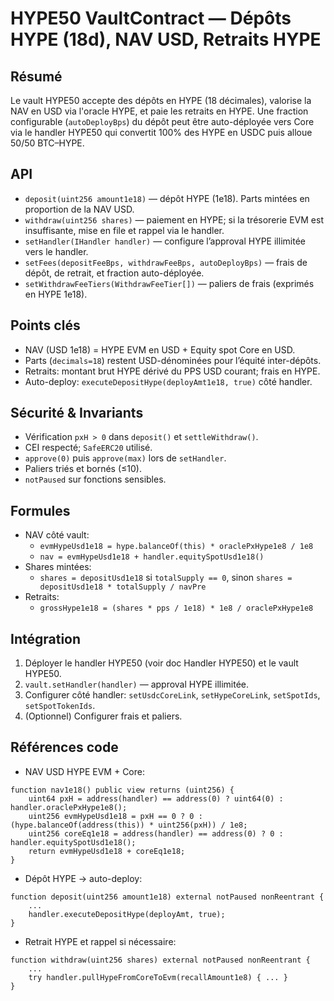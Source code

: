 # HYPE50 VaultContract — Dépôts HYPE (18d), NAV USD, Retraits HYPE

## Résumé
Le vault HYPE50 accepte des dépôts en HYPE (18 décimales), valorise la NAV en USD via l'oracle HYPE, et paie les retraits en HYPE. Une fraction configurable (`autoDeployBps`) du dépôt peut être auto-déployée vers Core via le handler HYPE50 qui convertit 100% des HYPE en USDC puis alloue 50/50 BTC–HYPE.

## API
- `deposit(uint256 amount1e18)` — dépôt HYPE (1e18). Parts mintées en proportion de la NAV USD.
- `withdraw(uint256 shares)` — paiement en HYPE; si la trésorerie EVM est insuffisante, mise en file et rappel via le handler.
- `setHandler(IHandler handler)` — configure l’approval HYPE illimitée vers le handler.
- `setFees(depositFeeBps, withdrawFeeBps, autoDeployBps)` — frais de dépôt, de retrait, et fraction auto-déployée.
- `setWithdrawFeeTiers(WithdrawFeeTier[])` — paliers de frais (exprimés en HYPE 1e18).

## Points clés
- NAV (USD 1e18) = HYPE EVM en USD + Equity spot Core en USD.
- Parts (`decimals=18`) restent USD-dénominées pour l’équité inter-dépôts.
- Retraits: montant brut HYPE dérivé du PPS USD courant; frais en HYPE.
- Auto-deploy: `executeDepositHype(deployAmt1e18, true)` côté handler.

## Sécurité & Invariants
- Vérification `pxH > 0` dans `deposit()` et `settleWithdraw()`.
- CEI respecté; `SafeERC20` utilisé.
- `approve(0)` puis `approve(max)` lors de `setHandler`.
- Paliers triés et bornés (≤10).
- `notPaused` sur fonctions sensibles.

## Formules
- NAV côté vault:
  - `evmHypeUsd1e18 = hype.balanceOf(this) * oraclePxHype1e8 / 1e8`
  - `nav = evmHypeUsd1e18 + handler.equitySpotUsd1e18()`
- Shares mintées:
  - `shares = depositUsd1e18` si `totalSupply == 0`, sinon `shares = depositUsd1e18 * totalSupply / navPre`
- Retraits:
  - `grossHype1e18 = (shares * pps / 1e18) * 1e8 / oraclePxHype1e8`

## Intégration
1. Déployer le handler HYPE50 (voir doc Handler HYPE50) et le vault HYPE50.
2. `vault.setHandler(handler)` — approval HYPE illimitée.
3. Configurer côté handler: `setUsdcCoreLink`, `setHypeCoreLink`, `setSpotIds`, `setSpotTokenIds`.
4. (Optionnel) Configurer frais et paliers.

## Références code
- NAV USD HYPE EVM + Core:
```126:133:contracts/src/HYPE50 Defensive/VaultContract.sol
function nav1e18() public view returns (uint256) {
    uint64 pxH = address(handler) == address(0) ? uint64(0) : handler.oraclePxHype1e8();
    uint256 evmHypeUsd1e18 = pxH == 0 ? 0 : (hype.balanceOf(address(this)) * uint256(pxH)) / 1e8;
    uint256 coreEq1e18 = address(handler) == address(0) ? 0 : handler.equitySpotUsd1e18();
    return evmHypeUsd1e18 + coreEq1e18;
}
```
- Dépôt HYPE → auto-deploy:
```154:189:contracts/src/HYPE50 Defensive/VaultContract.sol
function deposit(uint256 amount1e18) external notPaused nonReentrant {
    ...
    handler.executeDepositHype(deployAmt, true);
}
```
- Retrait HYPE et rappel si nécessaire:
```192:238:contracts/src/HYPE50 Defensive/VaultContract.sol
function withdraw(uint256 shares) external notPaused nonReentrant {
    ...
    try handler.pullHypeFromCoreToEvm(recallAmount1e8) { ... }
}
```
